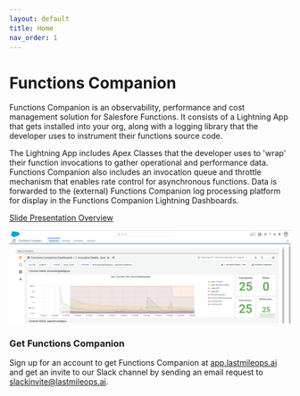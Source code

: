 ```yaml
---
layout: default
title: Home
nav_order: 1
---
```


# Functions Companion

Functions Companion is an observability, performance and cost management solution for Salesfore Functions. It consists
of a Lightning App that gets installed into your org, along with a logging library that the developer uses to instrument
their functions source code.

The Lightning App includes Apex Classes that the developer uses to 'wrap' their function invocations to gather
operational and performance data. Functions Companion also includes an invocation queue and throttle mechanism that
enables rate control for asynchronous functions. Data is forwarded to the (external) Functions Companion log processing
platform for display in the Functions Companion Lightning Dashboards.


[Slide Presentation Overview](https://github.com/FunctionsCompanion/functionscompanion.github.io/blob/docs/slides/OverviewSlides.pdf)


![Image: companion.png](/assets/images/companion.png)

### Get Functions Companion

Sign up for an account to get Functions Companion at [app.lastmileops.ai](https://app.lastmileops.ai) and get an invite
to our Slack channel by sending an email request to slackinvite@lastmileops.ai.